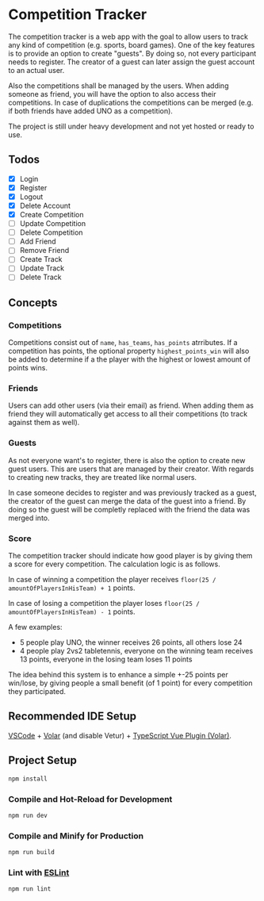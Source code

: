 # Competition Tracker

The competition tracker is a web app with the goal to allow users to track any kind of competition (e.g. sports, board games).
One of the key features is to provide an option to create "guests". By doing so, not every participant needs to register.
The creator of a guest can later assign the guest account to an actual user.

Also the competitions shall be managed by the users. When adding someone as friend, you will have the option to also access their competitions.
In case of duplications the competitions can be merged (e.g. if both friends have added UNO as a competition).

The project is still under heavy development and not yet hosted or ready to use.

## Todos

- [X] Login
- [X] Register
- [X] Logout
- [X] Delete Account
- [X] Create Competition
- [ ] Update Competition
- [ ] Delete Competition
- [ ] Add Friend
- [ ] Remove Friend
- [ ] Create Track
- [ ] Update Track
- [ ] Delete Track

## Concepts

### Competitions

Competitions consist out of `name`, `has_teams`, `has_points` atrributes. If a competition has points, the optional property `highest_points_win` will also be added to determine if a the player with the highest or lowest amount of points wins.

### Friends

Users can add other users (via their email) as friend. When adding them as friend they will automatically get access to all their competitions (to track against them as well).

### Guests

As not everyone want's to register, there is also the option to create new guest users. This are users that are managed by their creator. With regards to creating new tracks, they are treated like normal users.

In case someone decides to register and was previously tracked as a guest, the creator of the guest can merge the data of the guest into a friend. By doing so the guest will be completly replaced with the friend the data was merged into.

### Score

The competition tracker should indicate how good player is by giving them a score for every competition. The calculation logic is as follows.

In case of winning a competition the player receives `floor(25 / amountOfPlayersInHisTeam) + 1` points.

In case of losing a competition the player loses `floor(25 / amountOfPlayersInHisTeam) - 1` points.

A few examples:
- 5 people play UNO, the winner receives 26 points, all others lose 24
- 4 people play 2vs2 tabletennis, everyone on the winning team receives 13 points, everyone in the losing team loses 11 points

The idea behind this system is to enhance a simple +-25 points per win/lose, by giving people a small benefit (of 1 point) for every competition they participated.

## Recommended IDE Setup

[VSCode](https://code.visualstudio.com/) + [Volar](https://marketplace.visualstudio.com/items?itemName=Vue.volar) (and disable Vetur) + [TypeScript Vue Plugin (Volar)](https://marketplace.visualstudio.com/items?itemName=Vue.vscode-typescript-vue-plugin).

## Project Setup

```sh
npm install
```

### Compile and Hot-Reload for Development

```sh
npm run dev
```

### Compile and Minify for Production

```sh
npm run build
```

### Lint with [ESLint](https://eslint.org/)

```sh
npm run lint
```
